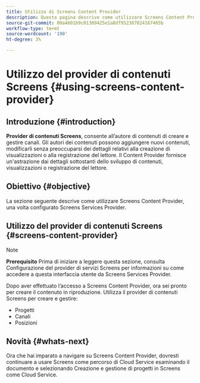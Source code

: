 ```yaml
---
title: Utilizzo di Screens Content Provider
description: Questa pagina descrive come utilizzare Screens Content Provider per la creazione di contenuti.
source-git-commit: 00a4601b9c01309425e1a8df952387024167465b
workflow-type: tm+mt
source-wordcount: '190'
ht-degree: 3%

---
```



# Utilizzo del provider di contenuti Screens {#using-screens-content-provider}

## Introduzione {#introduction}

**Provider di contenuti Screens**, consente all’autore di contenuti di creare e gestire canali. Gli autori dei contenuti possono aggiungere nuovi contenuti, modificarli senza preoccuparsi dei dettagli relativi alla creazione di visualizzazioni o alla registrazione del lettore. Il Content Provider fornisce un&#39;astrazione dai dettagli sottostanti dello sviluppo di contenuti, visualizzazioni o registrazione del lettore.

## Obiettivo {#objective}

La sezione seguente descrive come utilizzare Screens Content Provider, una volta configurato Screens Services Provider.

## Utilizzo del provider di contenuti Screens {#screens-content-provider}

>[!NOTE]
>**Prerequisito**
>Prima di iniziare a leggere questa sezione, consulta Configurazione del provider di servizi Screens per informazioni su come accedere a questa interfaccia utente da Screens Services Provider.

Dopo aver effettuato l’accesso a Screens Content Provider, ora sei pronto per creare il contenuto in riproduzione. Utilizza il provider di contenuti Screens per creare e gestire:

* Progetti
* Canali
* Posizioni

## Novità {#whats-next}

Ora che hai imparato a navigare su Screens Content Provider, dovresti continuare a usare Screens come percorso di Cloud Service esaminando il documento e selezionando Creazione e gestione di progetti in Screens come Cloud Service.


